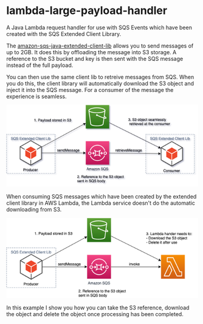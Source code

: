 # lambda-large-payload-handler

A Java Lambda request handler for use with SQS Events which have been created with the SQS Extended Client Library.

The [amazon-sqs-java-extended-client-lib](https://github.com/awslabs/amazon-sqs-java-extended-client-lib) allows you to send messages of up to 2GB. It does this by offloading the message into S3 storage. A reference to the S3 bucket and key is then sent with the SQS message instead of the full payload. 

You can then use the same client lib to retreive messages from SQS. When you do this, the client library will automatically download the S3 object and inject it into the SQS message. For a consumer of the message the experience is seamless.

![Java to Java](docs/java-to-java.png)

When consuming SQS messages which have been created by the extended client library in AWS Lambda, the Lambda service doesn't do the automatic downloading from S3.

![Java to Lambda](docs/java-to-lambda.png)

In this example I show you how you can take the S3 reference, download the object and delete the object once processing has been completed.
